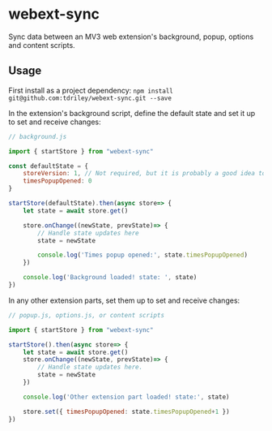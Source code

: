 # webext-sync
Sync data between an MV3 web extension's background, popup, options and content scripts.

## Usage
First install as a project dependency: `npm install git@github.com:tdriley/webext-sync.git --save`

In the extension's background script, define the default state and set it up to set and receive changes:

```javascript
// background.js

import { startStore } from "webext-sync"

const defaultState = {
    storeVersion: 1, // Not required, but it is probably a good idea to version your store
    timesPopupOpened: 0 
}

startStore(defaultState).then(async store=> {
    let state = await store.get()

    store.onChange((newState, prevState)=> {
        // Handle state updates here
        state = newState

        console.log('Times popup opened:', state.timesPopupOpened)
    })

    console.log('Background loaded! state: ', state)
})
```

In any other extension parts, set them up to set and receive changes:

```javascript
// popup.js, options.js, or content scripts

import { startStore } from "webext-sync"

startStore().then(async store=> {
    let state = await store.get()
    store.onChange((newState, prevState)=> {
        // Handle state updates here.
        state = newState
    })

    console.log('Other extension part loaded! state:', state)

    store.set({ timesPopupOpened: state.timesPopupOpened+1 })
})
```